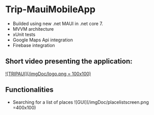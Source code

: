 # Trip-MauiMobileApp

* Builded using new .net MAUI in .net core 7.
* MVVM architecture
* xUnit tests
* Google Maps Api integration
* Firebase integration

## Short video presenting the application:
[![TRIPAUI](/imgDoc/logo.png = 100x100)](https://youtu.be/XPsgYrVoIyA)

## Functionalities

- Searching for a list of places
![GUI](/imgDoc/placelistscreen.png =400x100)
